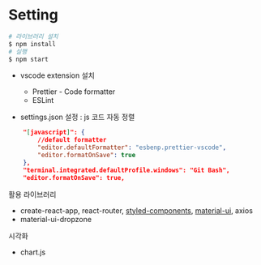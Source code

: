 # Setting

```bash
# 라이브러리 설치
$ npm install
# 실행
$ npm start
```



- vscode extension 설치
  - Prettier - Code formatter
  - ESLint

- settings.json 설정 : js 코드 자동 정렬

```json
    "[javascript]": {
        //default formatter
        "editor.defaultFormatter": "esbenp.prettier-vscode",
        "editor.formatOnSave": true
    },
    "terminal.integrated.defaultProfile.windows": "Git Bash",
    "editor.formatOnSave": true,
```





활용 라이브러리

- create-react-app, react-router, [styled-components](https://styled-components.com/), [material-ui](https://mui.com/), axios
- material-ui-dropzone

시각화

- chart.js

